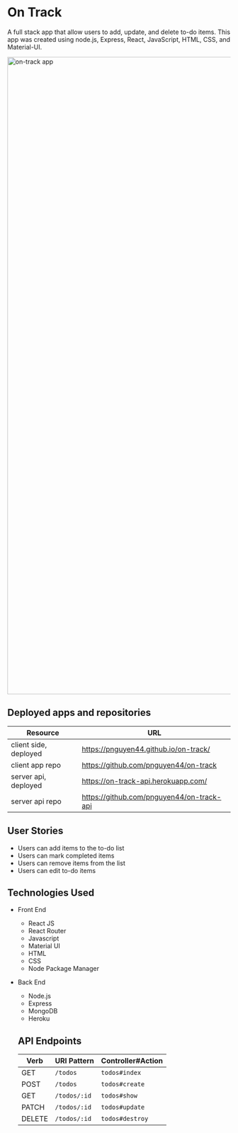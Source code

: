 # On Track

A full stack app that allow users to add, update, and delete to-do items.  This app was created using node.js, Express, React, JavaScript, HTML, CSS, and Material-UI.

<img width="1440" alt="on-track app" src="https://i.imgur.com/TAHEaav.png">

## Deployed apps and repositories
| Resource   | URL            |
|------------|----------------|
| client side, deployed    | https://pnguyen44.github.io/on-track/             |
| client app repo   | https://github.com/pnguyen44/on-track            |
| server api, deployed | https://on-track-api.herokuapp.com/            |
| server api repo  | https://github.com/pnguyen44/on-track-api     |


## User Stories
- Users can add items to the to-do list
- Users can mark completed items
- Users can remove items from the list
- Users can edit to-do items

## Technologies Used
- Front End
  - React JS
  - React Router
  - Javascript
  - Material UI
  - HTML
  - CSS
  - Node Package Manager

- Back End
  - Node.js
  - Express
  - MongoDB
  - Heroku

  ## API Endpoints
  | Verb   | URI Pattern            | Controller#Action |
  |--------|------------------------|-------------------|
  | GET    | `/todos`               | `todos#index`     |
  | POST   | `/todos`               | `todos#create`    |
  | GET    | `/todos/:id`           | `todos#show`      |
  | PATCH  | `/todos/:id`           | `todos#update`    |
  | DELETE | `/todos/:id`           | `todos#destroy`   |
